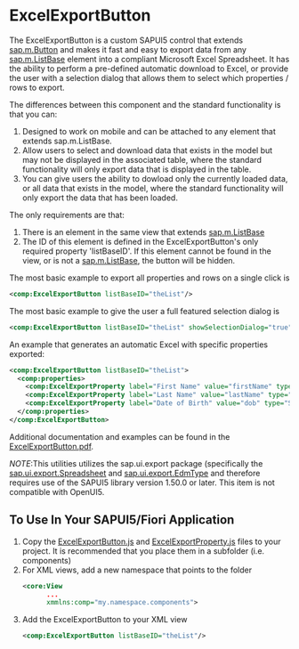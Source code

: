 # ExcelExportButton
The ExcelExportButton is a custom SAPUI5 control that extends [sap.m.Button](https://sapui5.hana.ondemand.com/#/api/sap.m.Button) and makes it fast and easy to export data
from any [sap.m.ListBase](https://sapui5.hana.ondemand.com/#/api/sap.m.ListBase) element into a compliant Microsoft Excel Spreadsheet. It has the ability to perform a pre-defined automatic download to Excel, or provide the user with a selection dialog that allows them to select which properties / rows to export. 

The differences between this component and the standard functionality is that you can:
1. Designed to work on mobile and can be attached to any element that extends sap.m.ListBase.
2. Allow users to select and download data that exists in the model but may not be displayed in the associated table, where the standard functionality will only export data that is displayed in the table.
3. You can give users the ability to dowload only the currently loaded data, or all data that exists in the model, where the standard functionality will only export the data that has been loaded.

The only requirements are that:
1. There is an element in the same view that extends [sap.m.ListBase](https://sapui5.hana.ondemand.com/#/api/sap.m.ListBase)
2. The ID of this element is defined in the ExcelExportButton's only required property 'listBaseID'. 
   If this element cannot be found in the view, or is not a [sap.m.ListBase](https://sapui5.hana.ondemand.com/#/api/sap.m.ListBase), the button will be hidden.
   
The most basic example to export all properties and rows on a single click is

```XML
<comp:ExcelExportButton listBaseID="theList"/>
```

The most basic example to give the user a full featured selection dialog is

```XML
<comp:ExcelExportButton listBaseID="theList" showSelectionDialog="true"/>
```

An example that generates an automatic Excel with specific properties exported:

```XML
<comp:ExcelExportButton listBaseID="theList">
  <comp:properties>
    <comp:ExcelExportProperty label="First Name" value="firstName" type="String"/>
    <comp:ExcelExportProperty label="Last Name" value="lastName" type="String"/>
    <comp:ExcelExportProperty label="Date of Birth" value="dob" type="String"/>
  </comp:properties>
</comp:ExcelExportButton>
```
    
Additional documentation and examples can be found in the [ExcelExportButton.pdf](https://github.com/tommycole6/ExcelExportButton/blob/main/Excel%20Export%20Button.pdf).

*NOTE*:This utilities utilizes the sap.ui.export package (specifically the [sap.ui.export.Spreadsheet](https://sapui5.hana.ondemand.com/#/api/sap.ui.export.Spreadsheet) and [sap.ui.export.EdmType](https://sapui5.hana.ondemand.com/#/api/sap.ui.export.EdmType) and therefore requires use of the SAPUI5 library version 1.50.0 or later. This item is not compatible with OpenUI5.

## To Use In Your SAPUI5/Fiori Application
1. Copy the [ExcelExportButton.js](https://github.com/tommycole6/ExcelExportButton/blob/main/ExcelExportButton.js) and [ExcelExportProperty.js](https://github.com/tommycole6/ExcelExportButton/blob/main/ExcelExportProperty.js) files to your project. It is recommended that you place them in a subfolder (i.e. components)
2. For XML views, add a new namespace that points to the folder
   ```XML
   <core:View
         ...
         xmmlns:comp="my.namespace.components">
   ```
3. Add the ExcelExportButton to your XML view
   ```XML
   <comp:ExcelExportButton listBaseID="theList"/>
   ```
      

